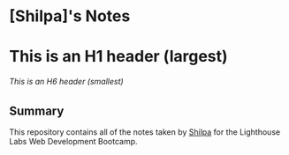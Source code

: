 # [Shilpa]'s Notes
# This is an H1 header (largest)
###### This is an H6 header (smallest)

## Summary 

This repository contains all of the notes taken by [Shilpa](https://github.com/shilpa-john/lighthouse-web-notes1) for the Lighthouse Labs Web Development Bootcamp.